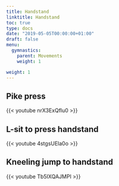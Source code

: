 ```yaml
---
title: Handstand
linktitle: Handstand
toc: true
type: docs
date: "2019-05-05T00:00:00+01:00"
draft: false
menu:
  gymnastics:
    parent: Movements
    weight: 1

weight: 1
---
```


##  Pike press

{{< youtube nrX3ExQflu0 >}}

## L-sit to press handstand

{{< youtube 4stgsUEla0o >}}

## Kneeling jump to handstand

{{< youtube Tb5IXQAJMPI >}}